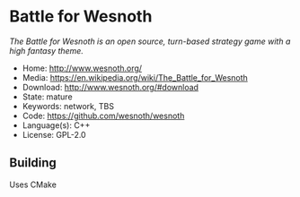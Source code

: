 # Battle for Wesnoth

_The Battle for Wesnoth is an open source, turn-based strategy game with a high fantasy theme._

- Home: http://www.wesnoth.org/
- Media: https://en.wikipedia.org/wiki/The_Battle_for_Wesnoth
- Download: http://www.wesnoth.org/#download
- State: mature
- Keywords: network, TBS
- Code: https://github.com/wesnoth/wesnoth
- Language(s): C++
- License: GPL-2.0

## Building

Uses CMake

